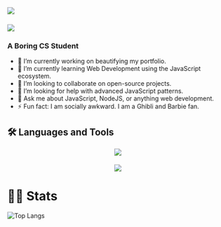<img align="left" src="https://visitor-badge.laobi.icu/badge?page_id=acaxoxo.acaxoxo" />

<h1 align="left">
    <img src="https://readme-typing-svg.herokuapp.com/?font=Righteous&size=35&center=true&vCenter=true&width=500&height=70&duration=4000&lines=Hi+There!+👋;+I'm+acaxoxo!;" />
</h1>
<h3 align="left">A Boring CS Student</h3>

- 🔭 I’m currently working on beautifying my portfolio.
- 🌱 I’m currently learning Web Development using the JavaScript ecosystem.
- 👯 I’m looking to collaborate on open-source projects.
- 🤔 I’m looking for help with advanced JavaScript patterns.
- 💬 Ask me about JavaScript, NodeJS, or anything web development.
- ⚡ Fun fact: I am socially awkward. I am a Ghibli and Barbie fan.

## 🛠️ Languages and Tools
<div align="center">
    <div style="margin-bottom: 20px;">
        <img src="https://skillicons.dev/icons?i=bootstrap,html,css,vscode,github,git,py" />
    </div>
    <div>
        <img src="https://skillicons.dev/icons?i=nodejs,javascript,express,cs,jquery,npm,postgres,postman" />
    </div>
</div>

# 🧑‍💻 Stats
![Top Langs](https://github-readme-stats.vercel.app/api/top-langs/?username=acaxoxo&layout=compact&theme=radical&langs_count=10&hide=css,html)
